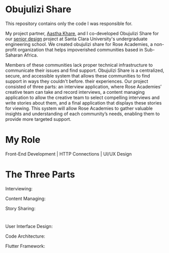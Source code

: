 # Obujulizi Share
This repository contains only the code I was responsible for.

My project partner, [Aastha Khare](https://www.linkedin.com/in/aastha-khare-221140142/), and I co-developed Obujulizi Share for our [senior design](https://www.scu.edu/engineering/undergraduate/senior-design/2023-senior-design/) project at Santa Clara University's undergraduate engineering school. We created obujulizi share for Rose Academies, a non-profit organization that helps impoverished communities based in Sub-Saharan Africa.

Members of these communities lack proper technical infrastructure to communicate their issues and find support.  Obujulizi Share is a centralized, secure, and accessible system that allows these communities to find support in ways they couldn't before.
their experiences. Our project consisted of three parts: an interview application, where Rose Academies’ creative team can take and record interviews, a content managing application to allow the creative team to select compelling interviews and write stories about them, and a final application that displays these stories for viewing. This system will allow Rose Academies to gather valuable insights and understanding of each community’s needs, enabling them
to provide more targeted support. 

# My Role
Front-End Development | HTTP Connections | UI/UX Design

# The Three Parts
Interviewing: 

Content Managing: 

Story Sharing:

# 
User Interface Design:

Code Architecture: 

Flutter Framework: 
